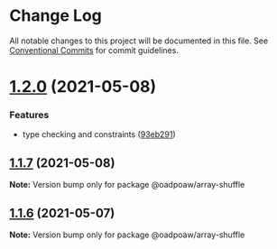 # Change Log

All notable changes to this project will be documented in this file.
See [Conventional Commits](https://conventionalcommits.org) for commit guidelines.

# [1.2.0](https://github.com/oadpoaw/packages/compare/@oadpoaw/array-shuffle@1.1.7...@oadpoaw/array-shuffle@1.2.0) (2021-05-08)


### Features

* type checking and constraints ([93eb291](https://github.com/oadpoaw/packages/commit/93eb29188d627b36e1bcf152ebbbb4e8886604f2))





## [1.1.7](https://github.com/oadpoaw/packages/compare/@oadpoaw/array-shuffle@1.1.6...@oadpoaw/array-shuffle@1.1.7) (2021-05-08)

**Note:** Version bump only for package @oadpoaw/array-shuffle





## [1.1.6](https://github.com/oadpoaw/packages/compare/@oadpoaw/array-shuffle@1.1.5...@oadpoaw/array-shuffle@1.1.6) (2021-05-07)

**Note:** Version bump only for package @oadpoaw/array-shuffle
